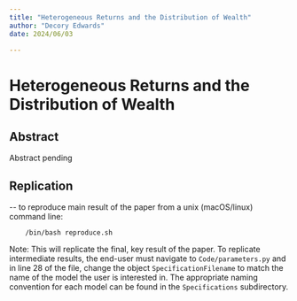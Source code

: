 ```yaml
---
title: "Heterogeneous Returns and the Distribution of Wealth"
author: "Decory Edwards"
date: 2024/06/03

---
```

# Heterogeneous Returns and the Distribution of Wealth

## Abstract

 Abstract pending

## Replication

-- to reproduce main result of the paper from a unix (macOS/linux) command line:

```
	/bin/bash reproduce.sh
```

Note: This will replicate the final, key result of the paper. To replicate intermediate results, the end-user must navigate to `Code/parameters.py` and in line 28 of the file, change the object `SpecificationFilename` to match the name of the model the user is interested in. The appropriate naming convention for each model can be found in the `Specifications` subdirectory.
